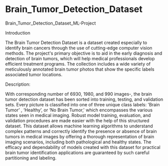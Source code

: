 # Brain_Tumor_Detection_Dataset
Brain_Tumor_Detection_Dataset_ML-Project

Introduction

The Brain Tumor Detection Dataset is a dataset created especially to identify brain cancers through
the use of cutting-edge computer vision methods. The project's primary objective is to aid in the
early diagnosis and detection of brain tumors, which will help medical professionals develop
efficient treatment programs. The collection includes a wide variety of meticulously annotated
brain tumor photos that show the specific labels associated tumor locations.

Description:

With corresponding number of 6930, 1980, and 990 images-, the brain tumor detection dataset has
been sorted into training, testing, and validation sets. Every picture is classified into one of three
unique class labels: 'Brain Tumor’ , ‘Healthy’, or ‘No Brain Tumor,' which encompasses the
various states seen in medical imaging. Robust model training, evaluation, and validation
procedures are made easier with the help of this structured dataset. This dataset allows machine
learning algorithms to understand complex patterns and correctly identify the presence or absence
of brain tumors in medical images by offering a thorough representation of brain imaging
scenarios, including both pathological and healthy states. The efficacy and dependability of models
created with this dataset for practical brain tumor identification applications are guaranteed by such
careful partitioning and labeling.
